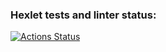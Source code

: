 ### Hexlet tests and linter status:
[![Actions Status](https://github.com/sophiemaycry/layout-designer-project-lvl1/workflows/hexlet-check/badge.svg)](https://github.com/sophiemaycry/layout-designer-project-lvl1/actions)